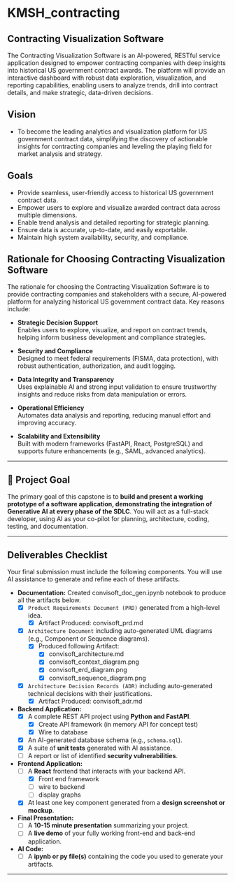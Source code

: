 # KMSH_contracting
## Contracting Visualization Software

The Contracting Visualization Software is an AI-powered, RESTful service application designed to empower contracting companies with deep insights into historical US government contract awards. The platform will provide an interactive dashboard with robust data exploration, visualization, and reporting capabilities, enabling users to analyze trends, drill into contract details, and make strategic, data-driven decisions.

## Vision
* To become the leading analytics and visualization platform for US government contract data, simplifying the discovery of actionable insights for contracting companies and leveling the playing field for market analysis and strategy.

## Goals
* Provide seamless, user-friendly access to historical US government contract data.
* Empower users to explore and visualize awarded contract data across multiple dimensions.
* Enable trend analysis and detailed reporting for strategic planning.
* Ensure data is accurate, up-to-date, and easily exportable.
* Maintain high system availability, security, and compliance.

## Rationale for Choosing Contracting Visualization Software

The rationale for choosing the Contracting Visualization Software is to provide contracting companies and stakeholders with a secure, AI-powered platform for analyzing historical US government contract data. Key reasons include:

- **Strategic Decision Support**  
  Enables users to explore, visualize, and report on contract trends, helping inform business development and compliance strategies.

- **Security and Compliance**  
  Designed to meet federal requirements (FISMA, data protection), with robust authentication, authorization, and audit logging.

- **Data Integrity and Transparency**  
  Uses explainable AI and strong input validation to ensure trustworthy insights and reduce risks from data manipulation or errors.

- **Operational Efficiency**  
  Automates data analysis and reporting, reducing manual effort and improving accuracy.

- **Scalability and Extensibility**  
  Built with modern frameworks (FastAPI, React, PostgreSQL) and supports future enhancements (e.g., SAML, advanced analytics).
  
---

## 🎯 Project Goal

The primary goal of this capstone is to **build and present a working prototype of a software application, demonstrating the integration of Generative AI at every phase of the SDLC**. You will act as a full-stack developer, using AI as your co-pilot for planning, architecture, coding, testing, and documentation.

---

##  Deliverables Checklist

Your final submission must include the following components. You will use AI assistance to generate and refine each of these artifacts.

* **Documentation:**
  Created convisoft_doc_gen.ipynb notebook to produce all the artifacts below.
   - [x] `Product Requirements Document (PRD)` generated from a high-level idea.
      - [x] Artifact Produced: convisoft_prd.md
   - [x] `Architecture Document` including auto-generated UML diagrams (e.g., Component or Sequence diagrams).
      - [x] Produced following Artifact:
         - [x] convisoft_architecture.md
         - [x] convisoft_context_diagram.png
         - [x] convisoft_erd_diagram.png
         - [x] convisoft_sequence_diagram.png
   - [x] `Architecture Decision Records (ADR)` including auto-generated technical decisions with their justifications.
      - [x] Artifact Produced: convisoft_adr.md
* **Backend Application:**
   - [x] A complete REST API project using **Python and FastAPI**.
      - [x] Create API framework (in memory API for concept test)
      - [x] Wire to database
   - [x] An AI-generated database schema (e.g., `schema.sql`).
   - [x] A suite of **unit tests** generated with AI assistance.
   - [ ] A report or list of identified **security vulnerabilities**.
* **Frontend Application:**
   - [ ] A **React** frontend that interacts with your backend API.
      - [x] Front end framework
      - [ ] wire to backend
      - [ ] display graphs 
   - [x] At least one key component generated from a **design screenshot or mockup**.
* **Final Presentation:**
   - [ ] A **10-15 minute presentation** summarizing your project.
   - [ ] A **live demo** of your fully working front-end and back-end application.
* **AI Code:**
   - [ ] A **ipynb or py file(s)** containing the code you used to generate your artifacts.

---
